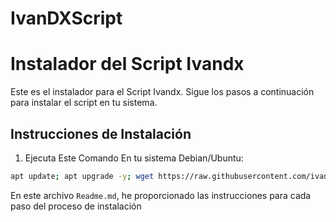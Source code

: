 # IvanDXScript

# Instalador del Script Ivandx

Este es el instalador para el Script Ivandx. Sigue los pasos a continuación para instalar el script en tu sistema.

## Instrucciones de Instalación

1. Ejecuta Este Comando En tu sistema Debian/Ubuntu:
```bash
apt update; apt upgrade -y; wget https://raw.githubusercontent.com/ivangabriel21/IvanDXScript/main/install; chmod 777 install; ./install --IvanDX
```

En este archivo `Readme.md`, he proporcionado las instrucciones para cada paso del proceso de instalación

